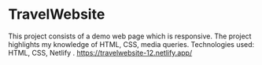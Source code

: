 # TravelWebsite
This project consists of a demo web page which is responsive. 
The project highlights my knowledge of HTML, CSS, media queries. 
Technologies used: HTML, CSS, Netlify . 
https://travelwebsite-12.netlify.app/
